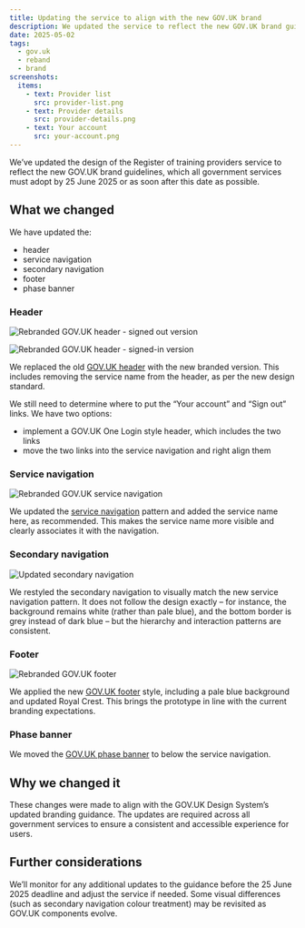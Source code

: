 ```yaml
---
title: Updating the service to align with the new GOV.UK brand
description: We updated the service to reflect the new GOV.UK brand guidelines, which all government services must adopt by 25 June 2025 or as soon after this date as possible
date: 2025-05-02
tags:
  - gov.uk
  - reband
  - brand
screenshots:
  items:
    - text: Provider list
      src: provider-list.png
    - text: Provider details
      src: provider-details.png
    - text: Your account
      src: your-account.png
---
```


We’ve updated the design of the Register of training providers service to reflect the new GOV.UK brand guidelines, which all government services must adopt by 25 June 2025 or as soon after this date as possible.

## What we changed

We have updated the:

- header
- service navigation
- secondary navigation
- footer
- phase banner

### Header

![Rebranded GOV.UK header - signed out version](govuk-header--signed-out.png "Rebranded GOV.UK header - signed out version")

![Rebranded GOV.UK header - signed-in version](govuk-header--signed-in.png "Rebranded GOV.UK header - signed in version")

We replaced the old [GOV.UK header](https://design-system.service.gov.uk/components/header/) with the new branded version. This includes removing the service name from the header, as per the new design standard.

We still need to determine where to put the “Your account” and “Sign out” links. We have two options:

- implement a GOV.UK One Login style header, which includes the two links
- move the two links into the service navigation and right align them

### Service navigation

![Rebranded GOV.UK service navigation](govuk-service-navigation.png "Rebranded GOV.UK service navigation")

We updated the [service navigation](https://design-system.service.gov.uk/components/service-navigation/) pattern and added the service name here, as recommended. This makes the service name more visible and clearly associates it with the navigation.

### Secondary navigation

![Updated secondary navigation](secondary-navigation.png "Updated secondary navigation")

We restyled the secondary navigation to visually match the new service navigation pattern. It does not follow the design exactly – for instance, the background remains white (rather than pale blue), and the bottom border is grey instead of dark blue – but the hierarchy and interaction patterns are consistent.

### Footer

![Rebranded GOV.UK footer](govuk-footer.png "Rebranded GOV.UK footer")

We applied the new [GOV.UK footer](https://design-system.service.gov.uk/components/footer/) style, including a pale blue background and updated Royal Crest. This brings the prototype in line with the current branding expectations.

### Phase banner

We moved the [GOV.UK phase banner](https://design-system.service.gov.uk/components/phase-banner/) to below the service navigation.

## Why we changed it

These changes were made to align with the GOV.UK Design System’s updated branding guidance. The updates are required across all government services to ensure a consistent and accessible experience for users.

## Further considerations

We’ll monitor for any additional updates to the guidance before the 25 June 2025 deadline and adjust the service if needed. Some visual differences (such as secondary navigation colour treatment) may be revisited as GOV.UK components evolve.
